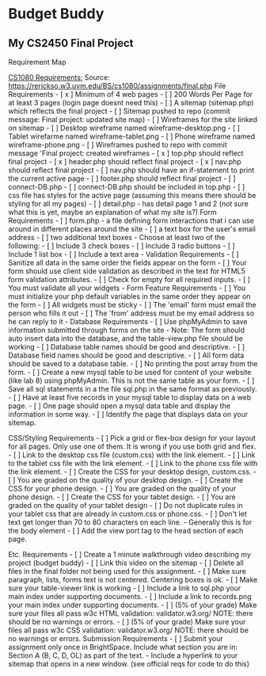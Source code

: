 # Budget Buddy
## My CS2450 Final Project

Requirement Map

<u>CS1080 Requirements:</u>
Source: https://rerickso.w3.uvm.edu/BS/cs1080/assignments/final.php
  File Requirements
    - [ x ] Minimum of 4 web pages
        - [ ] 200 Words Per Page for at least 3 pages (login page doesnt need this)
    - [ ] A sitemap (sitemap.php) which reflects the final project
        - [ ] Sitemap pushed to repo (commit message: Final project: updated site map)
    - [ ] Wireframes for the site linked on sitemap
        - [ ] Desktop wireframe named wireframe-desktop.png
        - [ ] Tablet wirefarme named wireframe-tablet.png
        - [ ] Phone wireframe named wireframe-phone.png
        - [ ] Wireframes pushed to repo with commit message 'Final project: created wireframes
    - [ x ] top.php should reflect final project
    - [ x ] header.php should reflect final project
    - [ x ] nav.php should reflect final project
        - [ ] nav.php should have an if-statement to print the current active page
    - [ ] footer.php should reflect final project
    - [ ] connect-DB.php
        - [ ] connect-DB.php should be included in top.php
    - [ ] css file has styles for the active page (assuming this means there should be styling for all my pages)
    - [ ] detail.php - has detail page 1 and 2 (not sure what this is yet, maybe an explanation of what my site is?)
  Form Requirements
    - [ ] form.php - a file defining form interactions that i can use around in different places around the site
    - [ ] a text box for the user's email address
        - [ ] two additional text boxes 
    - Choose at least two of the following: 
        - [ ] Include 3 check boxes
        - [ ] Include 3 radio buttons
        - [ ] Include 1 list box 
        - [ ] Include a text area
    - Validation Requirements
        - [ ] Sanitize all data in the same order the fields appear on the form
        - [ ] Your form should use client side validation as described in the text for HTML5 form validation attributes.
        - [ ] Check for empty for all required inputs. 
        - [ ] You must validate all your widgets
    - Form Feature Requirements
        - [ ] You must initialize your php default variables in the same order they appear on the form
        - [ ] All widgets must be sticky
        - [ ] The 'email' form must email the person who fills it out
            - [ ] The 'from' address must be my email address so he can reply to it 
    - Database Requirements
        - [ ] Use phpMyAdmin to save information submitted through forms on the site
            - Note: The form should auto insert data into the database, and the table-view.php file should be working
        - [ ] Database table names should be good and descriptive.
        - [ ] Database field names should be good and descriptive. 
        - [ ] All form data should be saved to a database table. 
        - [ ] No printing the post array from the form. 
        - [ ] Create a new mysql table to be used for content of your website (like lab 8) using phpMyAdmin. This is not the same table as your form.
        - [ ] Save all sql statements in a the file sql.php in the same format as previously.
        - [ ] Have at least five records in your mysql table to display data on a web page.
        - [ ] One page should open a mysql data table and display the information in some way.
            - [ ] Identify the page that displays data on your sitemap.
  
  CSS/Styling Requirements
    - [ ] Pick a grid or flex-box design for your layout for all pages. Only use one of them. It is wrong if you use both grid and flex.
    - [ ] Link to the desktop css file (custom.css) with the link element.
    - [ ] Link to the tablet css file with the link element.
    - [ ] Link to the phone css file with the link element.
    - [ ] Create the CSS for your desktop design, custom.css.
        - [ ] You are graded on the quality of your desktop design.
    - [ ] Create the CSS for your phone design. 
        - [ ] You are graded on the quality of your phone design. 
    - [ ] Create the CSS for your tablet design.
        - [ ] You are graded on the quality of your tablet design
    - [ ] Do not duplicate rules in your tablet css that are already in custom.css or phone.css.
    - [ ] Don't let text get longer than 70 to 80 characters on each line. 
        -  Generally this is for the body element
    - [ ] Add the view port tag to the head section of each page.

  Etc. Requirements
    - [ ] Create a 1 minute walkthrough video describing my project (budget buddy)
        - [ ] Link this video on the sitemap
    - [ ] Delete all files in the final folder not being used for this assignment. 
    - [ ] Make sure paragraph, lists, forms text is not centered. Centering boxes is ok.
    - [ ] Make sure your table-viewer link is working
    - [ ] Include a link to sql.php your main index under supporting documents.
    - [ ] Include a link to records.png your main index under supporting documents.
    - [ ] (5% of your grade) Make sure your files all pass w3c HTML validation: validator.w3.org/ NOTE: there should be no warnings or errors.
    - [ ] (5% of your grade) Make sure your files all pass w3c CSS validation: validator.w3.org/ NOTE: there should be no warnings or errors.
  Submission Requirements 
    - [ ] Submit your assignment only once in BrightSpace. Include what section you are in: Section A (B, C, D, OL) as part of the text. 
        - Include a hyperlink to your sitemap that opens in a new window. (see official reqs for code to do this)







        
